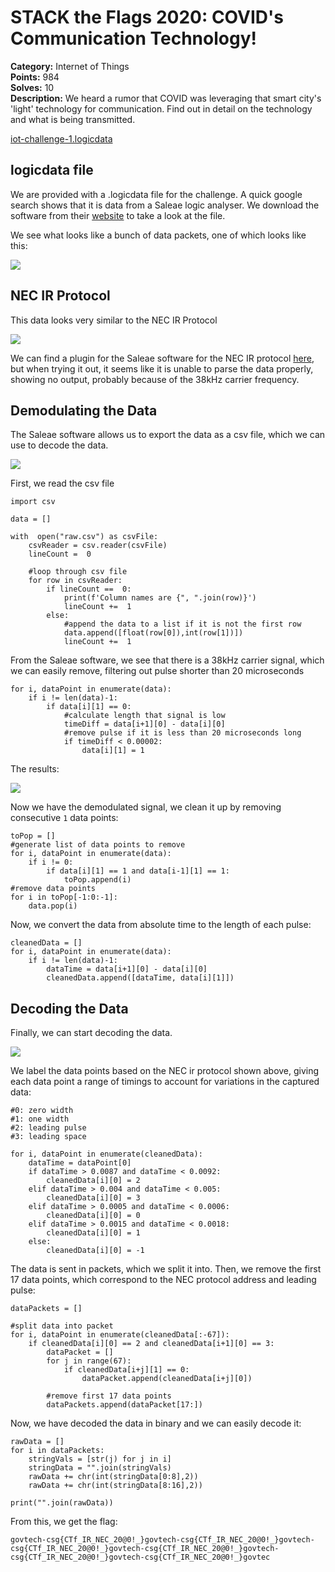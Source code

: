 ﻿# STACK the Flags 2020: COVID's Communication Technology!
**Category:** Internet of Things   
**Points:** 984  
**Solves:** 10  
**Description:**
We heard a rumor that COVID was leveraging that smart city's 'light' technology for communication. Find out in detail on the technology and what is being transmitted.

[iot-challenge-1.logicdata](https://drive.google.com/uc?export=download&id=1OxDGIvqplTfN9WiAm5W9OdYnguG3onzk)


## logicdata file

We are provided with a .logicdata file for the challenge. A quick google search shows that it is data from a Saleae logic analyser. We download the software from their [website](https://support.saleae.com/logic-software) to take a look at the file. 

We see what looks like a bunch of data packets, one of which looks like this:

![](https://drive.google.com/uc?export=download&id=1dY63dCOfZAGo21OK-A_Zf5azBMWmbc-U)

## NEC IR Protocol
This data looks very similar to the NEC IR Protocol

![](https://drive.google.com/uc?export=download&id=1yEE9V4L9cwoT1FRY9ZtfdpjRL1f740NB)

We can find a plugin for the Saleae software for the NEC IR protocol [here](https://github.com/kodizhuk/Salae-Logic-NEC-Analyzer), but when trying it out, it seems like it is unable to parse the data properly, showing no output, probably because of the 38kHz carrier frequency.

## Demodulating the Data

The Saleae software allows us to export the data as a csv file, which we can use to decode the data.

![](https://drive.google.com/uc?export=download&id=1MH-Q1Rjmx6B_K90rbaDYM7lqyznoeTSf)

First, we read the csv file
```
import csv

data = [] 

with  open("raw.csv") as csvFile:
	csvReader = csv.reader(csvFile)
	lineCount =  0
	
	#loop through csv file
	for row in csvReader:
		if lineCount ==  0:
			print(f'Column names are {", ".join(row)}')
			lineCount +=  1
		else:
			#append the data to a list if it is not the first row
			data.append([float(row[0]),int(row[1])])
			lineCount +=  1
```
From the Saleae software, we see that there is a 38kHz carrier signal, which we can easily remove, filtering out pulse shorter than 20 microseconds
```
for i, dataPoint in enumerate(data):
    if i != len(data)-1:
        if data[i][1] == 0:
	        #calculate length that signal is low
            timeDiff = data[i+1][0] - data[i][0]
            #remove pulse if it is less than 20 microseconds long
            if timeDiff < 0.00002:
                data[i][1] = 1
```
The results:

![](https://drive.google.com/uc?export=download&id=12D_vdUfdr3hAV0ZANpqSrXZ-Dl4OYAvy)

Now we have the demodulated signal, we clean it up by removing consecutive `1` data points:
```
toPop = []
#generate list of data points to remove
for i, dataPoint in enumerate(data):
    if i != 0:
        if data[i][1] == 1 and data[i-1][1] == 1:
            toPop.append(i)
#remove data points
for i in toPop[-1:0:-1]:
    data.pop(i)
```

Now, we convert the data from absolute time to the length of each pulse:
```
cleanedData = []
for i, dataPoint in enumerate(data):
    if i != len(data)-1:
        dataTime = data[i+1][0] - data[i][0]
        cleanedData.append([dataTime, data[i][1]])
```
## Decoding the Data
Finally, we can start decoding the data.

![](https://drive.google.com/uc?export=download&id=1gz4N7CJ9ovt2gkxBoiZkBKWZtqLZ5jQN)

We label the data points based on the NEC ir protocol shown above, giving each data point a range of timings to account for variations in the captured data:
```
#0: zero width
#1: one width
#2: leading pulse
#3: leading space

for i, dataPoint in enumerate(cleanedData):
    dataTime = dataPoint[0]
    if dataTime > 0.0087 and dataTime < 0.0092:
        cleanedData[i][0] = 2
    elif dataTime > 0.004 and dataTime < 0.005:
        cleanedData[i][0] = 3
    elif dataTime > 0.0005 and dataTime < 0.0006:
        cleanedData[i][0] = 0
    elif dataTime > 0.0015 and dataTime < 0.0018:
        cleanedData[i][0] = 1
    else:
        cleanedData[i][0] = -1
```
The data is sent in packets, which we split it into. Then, we remove the first 17 data points, which correspond to the NEC protocol address and leading pulse:
```
dataPackets = []

#split data into packet
for i, dataPoint in enumerate(cleanedData[:-67]):
    if cleanedData[i][0] == 2 and cleanedData[i+1][0] == 3:
        dataPacket = []
        for j in range(67):
            if cleanedData[i+j][1] == 0:
                dataPacket.append(cleanedData[i+j][0])
		
		#remove first 17 data points
        dataPackets.append(dataPacket[17:])
```
Now, we have decoded the data in binary and we can easily decode it:
```
rawData = []
for i in dataPackets:
    stringVals = [str(j) for j in i]
    stringData = "".join(stringVals)
    rawData += chr(int(stringData[0:8],2))
    rawData += chr(int(stringData[8:16],2))

print("".join(rawData))
```
From this, we get the flag:
```
govtech-csg{CTf_IR_NEC_20@0!_}govtech-csg{CTf_IR_NEC_20@0!_}govtech-csg{CTf_IR_NEC_20@0!_}govtech-csg{CTf_IR_NEC_20@0!_}govtech-csg{CTf_IR_NEC_20@0!_}govtech-csg{CTf_IR_NEC_20@0!_}govtec
```
